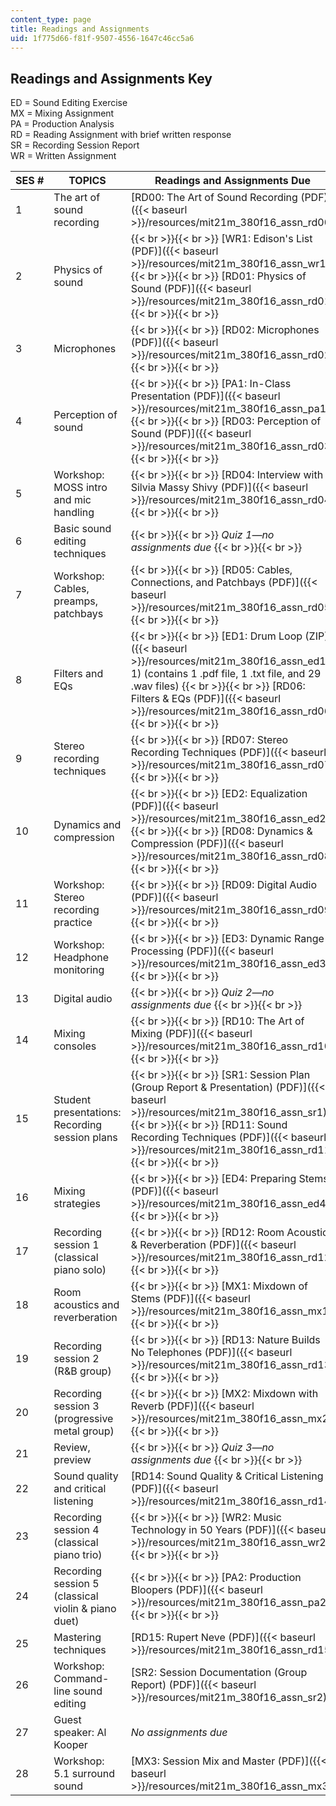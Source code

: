 ```yaml
---
content_type: page
title: Readings and Assignments
uid: 1f775d66-f81f-9507-4556-1647c46cc5a6
---
```


Readings and Assignments Key
----------------------------

ED = Sound Editing Exercise  
MX = Mixing Assignment  
PA = Production Analysis  
RD = Reading Assignment with brief written response  
SR = Recording Session Report  
WR = Written Assignment

| SES # | TOPICS | Readings and Assignments Due |
| --- | --- | --- |
| 1 | The art of sound recording | [RD00: The Art of Sound Recording (PDF)]({{< baseurl >}}/resources/mit21m_380f16_assn_rd00) |
| 2 | Physics of sound |  {{< br >}}{{< br >}} [WR1: Edison's List (PDF)]({{< baseurl >}}/resources/mit21m_380f16_assn_wr1) {{< br >}}{{< br >}} [RD01: Physics of Sound (PDF)]({{< baseurl >}}/resources/mit21m_380f16_assn_rd01) {{< br >}}{{< br >}}  |
| 3 | Microphones |  {{< br >}}{{< br >}} [RD02: Microphones (PDF)]({{< baseurl >}}/resources/mit21m_380f16_assn_rd02) {{< br >}}{{< br >}}  |
| 4 | Perception of sound |  {{< br >}}{{< br >}} [PA1: In-Class Presentation (PDF)]({{< baseurl >}}/resources/mit21m_380f16_assn_pa1) {{< br >}}{{< br >}} [RD03: Perception of Sound (PDF)]({{< baseurl >}}/resources/mit21m_380f16_assn_rd03) {{< br >}}{{< br >}}  |
| 5 | Workshop: MOSS intro and mic handling |  {{< br >}}{{< br >}} [RD04: Interview with Silvia Massy Shivy (PDF)]({{< baseurl >}}/resources/mit21m_380f16_assn_rd04) {{< br >}}{{< br >}}  |
| 6 | Basic sound editing techniques |  {{< br >}}{{< br >}} _Quiz 1—no assignments due_ {{< br >}}{{< br >}}  |
| 7 | Workshop: Cables, preamps, patchbays |  {{< br >}}{{< br >}} [RD05: Cables, Connections, and Patchbays (PDF)]({{< baseurl >}}/resources/mit21m_380f16_assn_rd05) {{< br >}}{{< br >}}  |
| 8 | Filters and EQs |  {{< br >}}{{< br >}} [ED1: Drum Loop (ZIP)]({{< baseurl >}}/resources/mit21m_380f16_assn_ed1-1) (contains 1 .pdf file, 1 .txt file, and 29 .wav files) {{< br >}}{{< br >}} [RD06: Filters & EQs (PDF)]({{< baseurl >}}/resources/mit21m_380f16_assn_rd06) {{< br >}}{{< br >}}  |
| 9 | Stereo recording techniques |  {{< br >}}{{< br >}} [RD07: Stereo Recording Techniques (PDF)]({{< baseurl >}}/resources/mit21m_380f16_assn_rd07) {{< br >}}{{< br >}}  |
| 10 | Dynamics and compression |  {{< br >}}{{< br >}} [ED2: Equalization (PDF)]({{< baseurl >}}/resources/mit21m_380f16_assn_ed2) {{< br >}}{{< br >}} [RD08: Dynamics & Compression (PDF)]({{< baseurl >}}/resources/mit21m_380f16_assn_rd08) {{< br >}}{{< br >}}  |
| 11 | Workshop: Stereo recording practice |  {{< br >}}{{< br >}} [RD09: Digital Audio (PDF)]({{< baseurl >}}/resources/mit21m_380f16_assn_rd09) {{< br >}}{{< br >}}  |
| 12 | Workshop: Headphone monitoring |  {{< br >}}{{< br >}} [ED3: Dynamic Range Processing (PDF)]({{< baseurl >}}/resources/mit21m_380f16_assn_ed3) {{< br >}}{{< br >}}  |
| 13 | Digital audio |  {{< br >}}{{< br >}} _Quiz 2—no assignments due_ {{< br >}}{{< br >}}  |
| 14 | Mixing consoles |  {{< br >}}{{< br >}} [RD10: The Art of Mixing (PDF)]({{< baseurl >}}/resources/mit21m_380f16_assn_rd10) {{< br >}}{{< br >}}  |
| 15 | Student presentations: Recording session plans |  {{< br >}}{{< br >}} [SR1: Session Plan (Group Report & Presentation) (PDF)]({{< baseurl >}}/resources/mit21m_380f16_assn_sr1) {{< br >}}{{< br >}} [RD11: Sound Recording Techniques (PDF)]({{< baseurl >}}/resources/mit21m_380f16_assn_rd11) {{< br >}}{{< br >}}  |
| 16 | Mixing strategies |  {{< br >}}{{< br >}} [ED4: Preparing Stems (PDF)]({{< baseurl >}}/resources/mit21m_380f16_assn_ed4) {{< br >}}{{< br >}}  |
| 17 | Recording session 1 (classical piano solo) |  {{< br >}}{{< br >}} [RD12: Room Acoustics & Reverberation (PDF)]({{< baseurl >}}/resources/mit21m_380f16_assn_rd12) {{< br >}}{{< br >}}  |
| 18 | Room acoustics and reverberation |  {{< br >}}{{< br >}} [MX1: Mixdown of Stems (PDF)]({{< baseurl >}}/resources/mit21m_380f16_assn_mx1) {{< br >}}{{< br >}}  |
| 19 | Recording session 2 (R&B group) |  {{< br >}}{{< br >}} [RD13: Nature Builds No Telephones (PDF)]({{< baseurl >}}/resources/mit21m_380f16_assn_rd13) {{< br >}}{{< br >}}  |
| 20 | Recording session 3 (progressive metal group) |  {{< br >}}{{< br >}} [MX2: Mixdown with Reverb (PDF)]({{< baseurl >}}/resources/mit21m_380f16_assn_mx2) {{< br >}}{{< br >}}  |
| 21 | Review, preview |  {{< br >}}{{< br >}} _Quiz 3—no assignments due_ {{< br >}}{{< br >}}  |
| 22 | Sound quality and critical listening | [RD14: Sound Quality & Critical Listening (PDF)]({{< baseurl >}}/resources/mit21m_380f16_assn_rd14) |
| 23 | Recording session 4 (classical piano trio) |  {{< br >}}{{< br >}} [WR2: Music Technology in 50 Years (PDF)]({{< baseurl >}}/resources/mit21m_380f16_assn_wr2) {{< br >}}{{< br >}}  |
| 24 | Recording session 5 (classical violin & piano duet) |  {{< br >}}{{< br >}} [PA2: Production Bloopers (PDF)]({{< baseurl >}}/resources/mit21m_380f16_assn_pa2) {{< br >}}{{< br >}}  |
| 25 | Mastering techniques | [RD15: Rupert Neve (PDF)]({{< baseurl >}}/resources/mit21m_380f16_assn_rd15) |
| 26 | Workshop: Command-line sound editing | [SR2: Session Documentation (Group Report) (PDF)]({{< baseurl >}}/resources/mit21m_380f16_assn_sr2) |
| 27 | Guest speaker: Al Kooper |  _No assignments due_ |
| 28 | Workshop: 5.1 surround sound | [MX3: Session Mix and Master (PDF)]({{< baseurl >}}/resources/mit21m_380f16_assn_mx3)